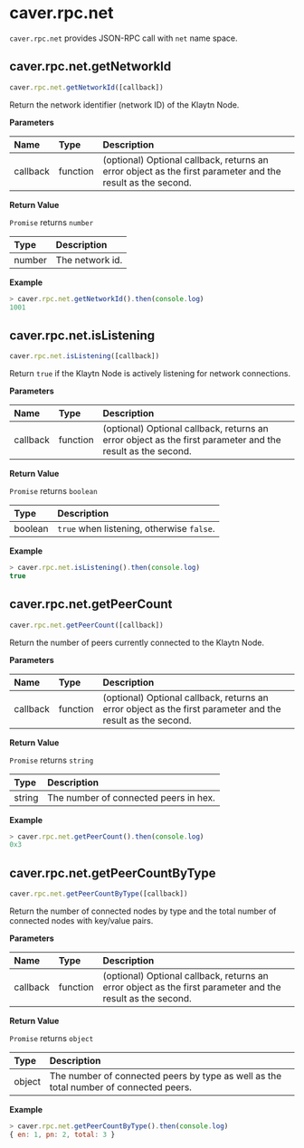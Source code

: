 # caver.rpc.net

`caver.rpc.net` provides JSON-RPC call with `net` name space.

## caver.rpc.net.getNetworkId <a id="caver-rpc-net-getnetworkid"></a>

```javascript
caver.rpc.net.getNetworkId([callback])
```

Return the network identifier \(network ID\) of the Klaytn Node.

**Parameters**

| Name | Type | Description |
| :--- | :--- | :--- |
| callback | function | \(optional\) Optional callback, returns an error object as the first parameter and the result as the second. |

**Return Value**

`Promise` returns `number`

| Type | Description |
| :--- | :--- |
| number | The network id. |

**Example**

```javascript
> caver.rpc.net.getNetworkId().then(console.log)
1001
```

## caver.rpc.net.isListening <a id="caver-rpc-net-islistening"></a>

```javascript
caver.rpc.net.isListening([callback])
```

Return `true` if the Klaytn Node is actively listening for network connections.

**Parameters**

| Name | Type | Description |
| :--- | :--- | :--- |
| callback | function | \(optional\) Optional callback, returns an error object as the first parameter and the result as the second. |

**Return Value**

`Promise` returns `boolean`

| Type | Description |
| :--- | :--- |
| boolean | `true` when listening, otherwise `false`. |

**Example**

```javascript
> caver.rpc.net.isListening().then(console.log)
true
```

## caver.rpc.net.getPeerCount <a id="caver-rpc-net-getpeercount"></a>

```javascript
caver.rpc.net.getPeerCount([callback])
```

Return the number of peers currently connected to the Klaytn Node.

**Parameters**

| Name | Type | Description |
| :--- | :--- | :--- |
| callback | function | \(optional\) Optional callback, returns an error object as the first parameter and the result as the second. |

**Return Value**

`Promise` returns `string`

| Type | Description |
| :--- | :--- |
| string | The number of connected peers in hex. |

**Example**

```javascript
> caver.rpc.net.getPeerCount().then(console.log)
0x3
```

## caver.rpc.net.getPeerCountByType <a id="caver-rpc-net-getpeercountbytype"></a>

```javascript
caver.rpc.net.getPeerCountByType([callback])
```

Return the number of connected nodes by type and the total number of connected nodes with key/value pairs.

**Parameters**

| Name | Type | Description |
| :--- | :--- | :--- |
| callback | function | \(optional\) Optional callback, returns an error object as the first parameter and the result as the second. |

**Return Value**

`Promise` returns `object`

| Type | Description |
| :--- | :--- |
| object | The number of connected peers by type as well as the total number of connected peers. |

**Example**

```javascript
> caver.rpc.net.getPeerCountByType().then(console.log)
{ en: 1, pn: 2, total: 3 }
```

